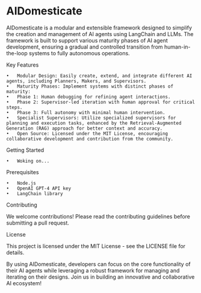 # AIDomesticate
AIDomesticate is a modular and extensible framework designed to simplify the creation and management of AI agents using LangChain and LLMs. The framework is built to support various maturity phases of AI agent development, ensuring a gradual and controlled transition from human-in-the-loop systems to fully autonomous operations.

Key Features

	•	Modular Design: Easily create, extend, and integrate different AI agents, including Planners, Makers, and Supervisors.
	•	Maturity Phases: Implement systems with distinct phases of maturity:
	•	Phase 1: Human debugging for refining agent interactions.
	•	Phase 2: Supervisor-led iteration with human approval for critical steps.
	•	Phase 3: Full autonomy with minimal human intervention.
	•	Specialist Supervisors: Utilize specialized supervisors for planning and execution tasks, enhanced by the Retrieval-Augmented Generation (RAG) approach for better context and accuracy.
	•	Open Source: Licensed under the MIT License, encouraging collaborative development and contribution from the community.

Getting Started

	•	Woking on...


Prerequisites

	•	Node.js
	•	OpenAI GPT-4 API key
	•	LangChain library

 Contributing

We welcome contributions! Please read the contributing guidelines before submitting a pull request.

License

This project is licensed under the MIT License - see the LICENSE file for details.

By using AIDomesticate, developers can focus on the core functionality of their AI agents while leveraging a robust framework for managing and iterating on their designs. Join us in building an innovative and collaborative AI ecosystem!
